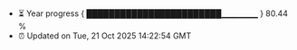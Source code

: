 - ⏳ Year progress { ████████████████████████▁▁▁▁▁▁ } 80.44 %
- ⏰ Updated on Tue, 21 Oct 2025 14:22:54 GMT

